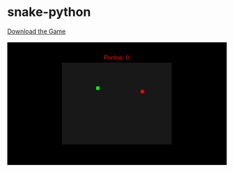 # snake-python
[Download the Game](https://github.com/xation222/snake-python/raw/main/snake.rar)
<br><br>
![Gameplay](gameplay.gif)
